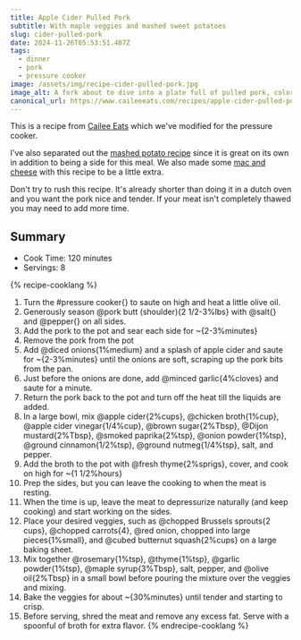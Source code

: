 ```yaml
---
title: Apple Cider Pulled Pork
subtitle: With maple veggies and mashed sweet potatoes
slug: cider-pulled-pork
date: 2024-11-26T05:53:51.407Z
tags:
  - dinner
  - pork
  - pressure cooker
image: /assets/img/recipe-cider-pulled-pork.jpg
image_alt: A fork about to dive into a plate full of pulled pork, colorful roasted veggies, mashed sweet potatoes, and mac and cheese in warm lighting.
canonical_url: https://www.caileeeats.com/recipes/apple-cider-pulled-pork-bowls-with-mashed-sweet-potatoes-maple-veggies
---
```


This is a recipe from [Cailee Eats](https://www.caileeeats.com/recipes/apple-cider-pulled-pork-bowls-with-mashed-sweet-potatoes-maple-veggies) which we've modified for the pressure cooker.

I've also separated out the [mashed potato recipe](/recipes/2024/11/26/mashed-sweet-potatoes/) since it is great on its own in addition to being a side for this meal.
We also made some [mac and cheese](/recipes/2024/11/27/cap-mac/) with this recipe to be a little extra.

Don't try to rush this recipe. It's already shorter than doing it in a dutch oven and you want the pork nice and tender. If your meat isn't completely thawed you may need to add more time.

## Summary

- Cook Time: 120 minutes
- Servings: 8

{% recipe-cooklang %}
1. Turn the #pressure cooker{} to saute on high and heat a little olive oil.
1. Generously season @pork butt (shoulder){2 1/2-3%lbs} with @salt{} and @pepper{} on all sides.
1. Add the pork to the pot and sear each side for ~{2-3%minutes}
1. Remove the pork from the pot
1. Add @diced onions{1%medium} and a splash of apple cider and saute for ~{2-3%minutes} until the onions are soft, scraping up the pork bits from the pan.
1. Just before the onions are done, add @minced garlic{4%cloves} and saute for a minute.
1. Return the pork back to the pot and turn off the heat till the liquids are added.
1. In a large bowl, mix @apple cider{2%cups}, @chicken broth{1%cup}, @apple cider vinegar{1/4%cup}, @brown sugar{2%Tbsp}, @Dijon mustard{2%Tbsp}, @smoked paprika{2%tsp}, @onion powder{1%tsp}, @ground cinnamon{1/2%tsp}, @ground nutmeg{1/4%tsp}, salt, and pepper.
1. Add the broth to the pot with @fresh thyme{2%sprigs}, cover, and cook on high for ~{1 1/2%hours}
1. Prep the sides, but you can leave the cooking to when the meat is resting.
1. When the time is up, leave the meat to depressurize naturally (and keep cooking) and start working on the sides.
1. Place your desired veggies, such as @chopped Brussels sprouts{2 cups}, @chopped carrots{4}, @red onion, chopped into large pieces{1%small}, and @cubed butternut squash{2%cups} on a large baking sheet.
1. Mix together @rosemary{1%tsp}, @thyme{1%tsp}, @garlic powder{1%tsp}, @maple syrup{3%Tbsp}, salt, pepper, and @olive oil{2%Tbsp} in a small bowl before pouring the mixture over the veggies and mixing.
1. Bake the veggies for about ~{30%minutes} until tender and starting to crisp.
1. Before serving, shred the meat and remove any excess fat. Serve with a spoonful of broth for extra flavor.
{% endrecipe-cooklang %}
